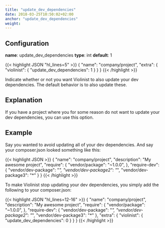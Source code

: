 ```yaml
---
title: "update_dev_dependencies"
date: 2018-03-25T10:50:02+02:00
anchor: "update_dev_dependencies"
weight: 
---
```


## Configuration

__name__: update_dev_dependencies
__type__: int
__default__: 1

{{< highlight JSON "hl_lines=5" >}}
{
  "name": "company/project",
  "extra": {
    "violinist": {
      "update_dev_dependencies": 1
    }
  }
}
{{< /highlight >}}

Indicate whether or not you want Violinist to also update your dev dependencies. The default behavior is to also update these.

## Explanation

If you have a project where you for some reason do not want to update your dev dependencies, you can use this option.

## Example

Say you wanted to avoid updating all of your dev dependencies. And say your composer.json looked something like this:

{{< highlight JSON >}}
{
  "name": "company/project",
  "description": "My awesome project",
  "require": {
    "vendor/package": "~1.0.0",
  },
  "require-dev": {
    "vendor/dev-package": "*",
    "vendor/dev-package2": "*",
    "vendor/dev-package3": "*"
  }
}
{{< /highlight >}}


To make Violinist  stop updating your dev dependencies, you simply add the following to your composer.json:


{{< highlight JSON "hl_lines=12-16" >}}
{
  "name": "company/project",
  "description": "My awesome project",
  "require": {
    "vendor/package": "~1.0.0",
  },
  "require-dev": {
    "vendor/dev-package": "*",
    "vendor/dev-package2": "*",
    "vendor/dev-package3": "*"
  },
  "extra": {
    "violinist": {
      "update_dev_dependencies": 0
    }
  }
}
{{< /highlight >}}
